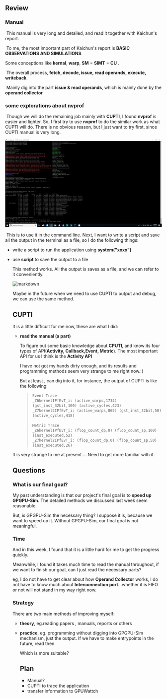 ##	Review

###		Manual

​	This manual is very long and detailed, and read it together with Kaichun's report.

​	To me, the most important part of Kaichun's report is **BASIC OBSERVATIONS AND SIMULATIONS**.

Some conceptions like **kernal**, **warp**, **SM** = **SIMT** = **CU** .

​	The overall process, **fetch, decode, issue, read operands, execute, writeback**.

​	Mainly dig into the part **issue & read operands**, which is mainly done by the **operand collector**

###	some explorations about nvprof

​	Though we will do the remaining job mainly with **CUPTI**, I found **nvprof** is easier and lighter. So, I first try to use **nvprof** to do the similar work as what CUPTI will do. There is no obvious reason, but I just want to try first, since CUPTI manual is very long.

![markdown](./nvprof1.jpg)

​	This is to use it in the command line. Next, I want to write a script and save all the output in the terminal as a file, so I do the following things:

 * write a script to run the application using **system("xxxx")**

 * use **script** to save the output to a file

   This method works. All the output is saves as a file, and we can refer to it conveniently.

   ![markdown](C:\szy\meetings\nvprof2.jpg)

   Maybe in the future when we need to use CUPTI to output and debug, we can use the same method.

   ##	CUPTI

   It is a little difficult for me now, these are what I did:

   * **read the manual (a part)**

     To figure out some basic knowledge about **CPUTI**, and know its four types of API(**Activity, Callback,Event, Metric**). The most important API for us I think is the **Activity API**

     I have not got my hands dirty enough, and its results and programming methods seem very strange to me right now.:( 

     But at least , can dig into it, for instance, the output of CUPTI is like the following:

     > ```
     > Event Trace
     > _Z6kernelIPfEvT_i: (active_warps,1734) (gst_inst_32bit,100) (active_cycles,423) 
     > _Z7kernel2IPfEvT_i: (active_warps,865) (gst_inst_32bit,50) (active_cycles,418) 
     > 
     > Metric Trace
     > _Z6kernelIPfEvT_i: (flop_count_dp,0) (flop_count_sp,100) (inst_executed,52) 
     > _Z7kernel2IPfEvT_i: (flop_count_dp,0) (flop_count_sp,50) (inst_executed,26) 
     > ```

   It is very strange to me at present.... Need to get more familiar with it.

   ##	Questions

   ###	What is our final goal?

   My past understanding is that our project's final goal is to **speed up GPGPU-Sim**. The detailed methods we discussed last week seem reasonable.

   But, is GPGPU-Sim the necessary thing? I suppose it is, because we want to speed up it. Without GPGPU-Sim, our final goal is not meaningful.

   ###	Time

   And in this week, I found that it is a little hard for me to get the progress quickly. 

   Meanwhile, I found it takes much time to read the manual throughout, if we want to finish our goal, can I just read the necessary parts? 

   eg, I do not have to get clear about how **Operand Collector** works, I do not have to know much about **Interconnection port**...whether it is FIFO or not will not stand in my way right now.

   ###	Strategy

   There are two main methods of improving myself:

   * **theory**, eg.reading papers , manuals, reports or others

   * **practice**, eg. programming without digging into GPGPU-Sim mechanism, just the output. If we have to make entrypoints in the future, read then.

     Which is more suitable?

     

     

     

     

     ##	Plan

     

     * Manual?
     * CUPTI to trace the application
     * transfer information to GPUWattch